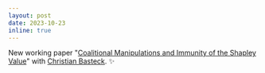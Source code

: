 ```yaml
---
layout: post
date: 2023-10-23 
inline: true
---
```


New working paper "[Coalitional Manipulations and Immunity of the Shapley Value](https://arxiv.org/abs/2310.20415)" with [Christian Basteck](https://sites.google.com/site/christianbasteck/). :sparkles:
